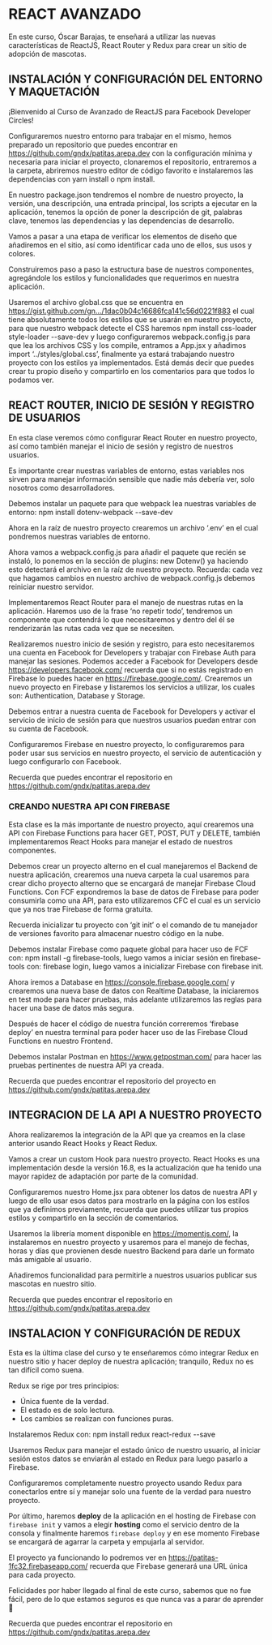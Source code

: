 # REACT AVANZADO

En este curso, Óscar Barajas, te enseñará a utilizar las nuevas características de ReactJS, React Router y Redux para crear un sitio de adopción de mascotas.

## INSTALACIÓN Y CONFIGURACIÓN DEL ENTORNO Y MAQUETACIÓN

¡Bienvenido al Curso de Avanzado de ReactJS para Facebook Developer Circles!

Configuraremos nuestro entorno para trabajar en el mismo, hemos preparado un repositorio que puedes encontrar en <https://github.com/gndx/patitas.arepa.dev> con la configuración mínima y necesaria para iniciar el proyecto, clonaremos el repositorio, entraremos a la carpeta, abriremos nuestro editor de código favorito e instalaremos las dependencias con yarn install o npm install.

En nuestro package.json tendremos el nombre de nuestro proyecto, la versión, una descripción, una entrada principal, los scripts a ejecutar en la aplicación, tenemos la opción de poner la descripción de git, palabras clave, tenemos las dependencias y las dependencias de desarrollo.

Vamos a pasar a una etapa de verificar los elementos de diseño que añadiremos en el sitio, así como identificar cada uno de ellos, sus usos y colores.

Construiremos paso a paso la estructura base de nuestros componentes, agregándole los estilos y funcionalidades que requerimos en nuestra aplicación.

Usaremos el archivo global.css que se encuentra en <https://gist.github.com/gn…/1dac0b04c16686fca141c56d0221f883> el cual tiene absolutamente todos los estilos que se usarán en nuestro proyecto, para que nuestro webpack detecte el CSS haremos npm install css-loader style-loader --save-dev y luego configuraremos webpack.config.js para que lea los archivos CSS y los compile, entramos a App.jsx y añadimos import ‘../styles/global.css’, finalmente ya estará trabajando nuestro proyecto con los estilos ya implementados. Está demás decir que puedes crear tu propio diseño y compartirlo en los comentarios para que todos lo podamos ver.

## REACT ROUTER, INICIO DE SESIÓN Y REGISTRO DE USUARIOS

En esta clase veremos cómo configurar React Router en nuestro proyecto, así como también manejar el inicio de sesión y registro de nuestros usuarios.

Es importante crear nuestras variables de entorno, estas variables nos sirven para manejar información sensible que nadie más debería ver, solo nosotros como desarrolladores.

Debemos instalar un paquete para que webpack lea nuestras variables de entorno: npm install dotenv-webpack --save-dev

Ahora en la raíz de nuestro proyecto crearemos un archivo ‘.env’ en el cual pondremos nuestras variables de entorno.

Ahora vamos a webpack.config.js para añadir el paquete que recién se instaló, lo ponemos en la sección de plugins: new Dotenv() ya haciendo esto detectará el archivo en la raíz de nuestro proyecto. Recuerda: cada vez que hagamos cambios en nuestro archivo de webpack.config.js debemos reiniciar nuestro servidor.

Implementaremos React Router para el manejo de nuestras rutas en la aplicación. Haremos uso de la frase ‘no repetir todo’, tendremos un componente que contendrá lo que necesitaremos y dentro del él se renderizarán las rutas cada vez que se necesiten.

Realizaremos nuestro inicio de sesión y registro, para esto necesitaremos una cuenta en Facebook for Developers y trabajar con Firebase Auth para manejar las sesiones. Podemos acceder a Facebook for Developers desde <https://developers.facebook.com/> recuerda que si no estás registrado en Firebase lo puedes hacer en <https://firebase.google.com/>. Crearemos un nuevo proyecto en Firebase y listaremos los servicios a utilizar, los cuales son: Authentication, Database y Storage.

Debemos entrar a nuestra cuenta de Facebook for Developers y activar el servicio de inicio de sesión para que nuestros usuarios puedan entrar con su cuenta de Facebook.

Configuraremos Firebase en nuestro proyecto, lo configuraremos para poder usar sus servicios en nuestro proyecto, el servicio de autenticación y luego configurarlo con Facebook.

Recuerda que puedes encontrar el repositorio en <https://github.com/gndx/patitas.arepa.dev>

### CREANDO NUESTRA API CON FIREBASE

Esta clase es la más importante de nuestro proyecto, aquí crearemos una API con Firebase Functions para hacer GET, POST, PUT y DELETE, también implementaremos React Hooks para manejar el estado de nuestros componentes.

Debemos crear un proyecto alterno en el cual manejaremos el Backend de nuestra aplicación, crearemos una nueva carpeta la cual usaremos para crear dicho proyecto alterno que se encargará de manejar Firebase Cloud Functions. Con FCF expondremos la base de datos de Firebase para poder consumirla como una API, para esto utilizaremos CFC el cual es un servicio que ya nos trae Firebase de forma gratuita.

Recuerda inicializar tu proyecto con ‘git init’ o el comando de tu manejador de versiones favorito para almacenar nuestro código en la nube.

Debemos instalar Firebase como paquete global para hacer uso de FCF con: npm install -g firebase-tools, luego vamos a iniciar sesión en firebase-tools con: firebase login, luego vamos a inicializar Firebase con firebase init.

Ahora iremos a Database en <https://console.firebase.google.com/> y crearemos una nueva base de datos con Realtime Database, la iniciaremos en test mode para hacer pruebas, más adelante utilizaremos las reglas para hacer una base de datos más segura.

Después de hacer el código de nuestra función correremos ‘firebase deploy’ en nuestra terminal para poder hacer uso de las Firebase Cloud Functions en nuestro Frontend.

Debemos instalar Postman en <https://www.getpostman.com/> para hacer las pruebas pertinentes de nuestra API ya creada.

Recuerda que puedes encontrar el repositorio del proyecto en <https://github.com/gndx/patitas.arepa.dev>

## INTEGRACION DE LA API A NUESTRO PROYECTO

Ahora realizaremos la integración de la API que ya creamos en la clase anterior usando React Hooks y React Redux.

Vamos a crear un custom Hook para nuestro proyecto. React Hooks es una implementación desde la versión 16.8, es la actualización que ha tenido una mayor rapidez de adaptación por parte de la comunidad.

Configuraremos nuestro Home.jsx para obtener los datos de nuestra API y luego de ello usar esos datos para mostrarlo en la página con los estilos que ya definimos previamente, recuerda que puedes utilizar tus propios estilos y compartirlo en la sección de comentarios.

Usaremos la librería moment disponible en <https://momentjs.com/>, la instalaremos en nuestro proyecto y usaremos para el manejo de fechas, horas y días que provienen desde nuestro Backend para darle un formato más amigable al usuario.

Añadiremos funcionalidad para permitirle a nuestros usuarios publicar sus mascotas en nuestro sitio.

Recuerda que puedes encontrar el repositorio en <https://github.com/gndx/patitas.arepa.dev>

## INSTALACION Y CONFIGURACIÓN DE REDUX

Esta es la última clase del curso y te enseñaremos cómo integrar Redux en nuestro sitio y hacer deploy de nuestra aplicación; tranquilo, Redux no es tan difícil como suena.

Redux se rige por tres principios:

- Única fuente de la verdad.
- El estado es de solo lectura.
- Los cambios se realizan con funciones puras.

Instalaremos Redux con: npm install redux react-redux --save

Usaremos Redux para manejar el estado único de nuestro usuario, al iniciar sesión estos datos se enviarán al estado en Redux para luego pasarlo a Firebase.

Configuraremos completamente nuestro proyecto usando Redux para conectarlos entre sí y manejar solo una fuente de la verdad para nuestro proyecto.

Por último, haremos **deploy** de la aplicación en el hosting de Firebase con `firebase init` y vamos a elegir **hosting** como el servicio dentro de la consola y finalmente haremos `firebase deploy` y en ese momento Firebase se encargará de agarrar la carpeta y empujarla al servidor.

El proyecto ya funcionando lo podremos ver en <https://patitas-1fc32.firebaseapp.com/> recuerda que Firebase generará una URL única para cada proyecto.

Felicidades por haber llegado al final de este curso, sabemos que no fue fácil, pero de lo que estamos seguros es que nunca vas a parar de aprender 🤞

Recuerda que puedes encontrar el repositorio en <https://github.com/gndx/patitas.arepa.dev>
